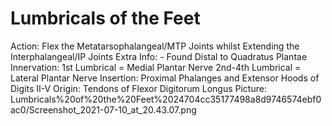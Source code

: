 # Lumbricals of the Feet

Action: Flex the Metatarsophalangeal/MTP Joints whilst Extending the Interphalangeal/IP Joints
Extra Info: - Found Distal to Quadratus Plantae
Innervation: 1st Lumbrical = Medial Plantar Nerve                                              2nd-4th Lumbrical = Lateral Plantar Nerve
Insertion: Proximal Phalanges and Extensor Hoods of Digits II-V
Origin: Tendons of Flexor Digitorum Longus
Picture: Lumbricals%20of%20the%20Feet%2024704cc35177498a8d9746574ebf0ac0/Screenshot_2021-07-10_at_20.43.07.png